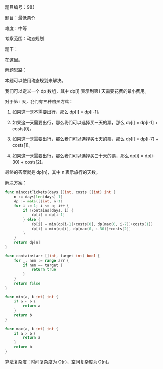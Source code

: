 题目编号：983

题目：最低票价

难度：中等

考察范围：动态规划

题干：

在这里。

解题思路：

本题可以使用动态规划来解决。

我们可以定义一个 dp 数组，其中 dp[i] 表示到第 i 天需要花费的最小费用。

对于第 i 天，我们有三种购买方式：

1. 如果这一天不需要出行，那么 dp[i] = dp[i-1]。

2. 如果这一天需要出行，那么我们可以选择买一天的票，那么 dp[i] = dp[i-1] + costs[0]。

3. 如果这一天需要出行，那么我们可以选择买七天的票，那么 dp[i] = dp[i-7] + costs[1]。

4. 如果这一天需要出行，那么我们可以选择买三十天的票，那么 dp[i] = dp[i-30] + costs[2]。

最终的答案就是 dp[n]，其中 n 表示旅行的天数。

解决方案：

```go
func mincostTickets(days []int, costs []int) int {
    n := days[len(days)-1]
    dp := make([]int, n+1)
    for i := 1; i <= n; i++ {
        if !contains(days, i) {
            dp[i] = dp[i-1]
        } else {
            dp[i] = min(dp[i-1]+costs[0], dp[max(0, i-7)]+costs[1])
            dp[i] = min(dp[i], dp[max(0, i-30)]+costs[2])
        }
    }
    return dp[n]
}

func contains(arr []int, target int) bool {
    for _, num := range arr {
        if num == target {
            return true
        }
    }
    return false
}

func min(a, b int) int {
    if a < b {
        return a
    }
    return b
}

func max(a, b int) int {
    if a > b {
        return a
    }
    return b
}
```

算法复杂度：时间复杂度为 O(n)，空间复杂度为 O(n)。